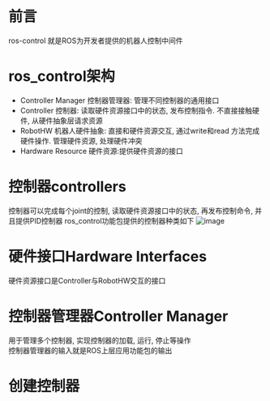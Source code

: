 # 前言
ros-control 就是ROS为开发者提供的机器人控制中间件
# ros_control架构
- Controller Manager 控制器管理器: 管理不同控制器的通用接口
- Controller 控制器: 读取硬件资源接口中的状态, 发布控制指令. 不直接接触硬件, 从硬件抽象层请求资源
- RobotHW 机器人硬件抽象: 直接和硬件资源交互, 通过write和read 方法完成硬件操作. 管理硬件资源, 处理硬件冲突
- Hardware Resource 硬件资源:提供硬件资源的接口
# 控制器controllers
控制器可以完成每个joint的控制, 读取硬件资源接口中的状态, 再发布控制命令, 并且提供PID控制器
ros_control功能包提供的控制器种类如下
![image](https://github.com/Travis-ovo/UAV/assets/102942951/8bb002d2-3518-48fe-8667-7bb051754705)
# 硬件接口Hardware Interfaces
硬件资源接口是Controller与RobotHW交互的接口
# 控制器管理器Controller Manager
用于管理多个控制器, 实现控制器的加载, 运行, 停止等操作  
控制器管理器的输入就是ROS上层应用功能包的输出

# 创建控制器
